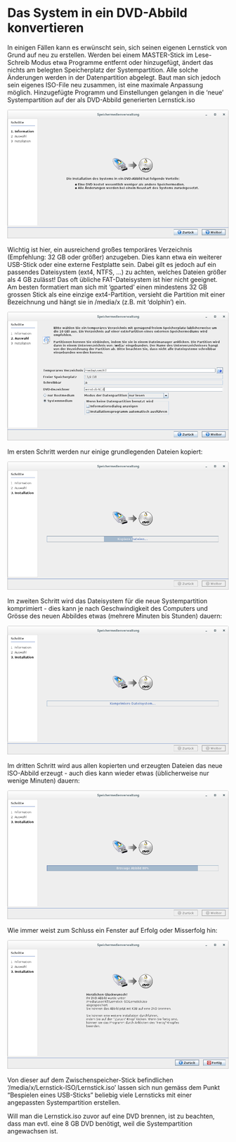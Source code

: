 # Das System in ein DVD-Abbild konvertieren

In einigen Fällen kann es erwünscht sein, sich seinen eigenen Lernstick von Grund auf neu zu erstellen. 
Werden bei einem MASTER-Stick im Lese-Schreib Modus etwa Programme entfernt oder hinzugefügt, ändert das nichts am belegten Speicherplatz der Systempartition. 
Alle solche Änderungen werden in der Datenpartition abgelegt.
Baut man sich jedoch sein eigenes ISO-File neu zusammen, ist eine maximale Anpassung möglich. Hinzugefügte Programm und Einstellungen gelangen in die ‘neue’ Systempartition auf der als DVD-Abbild generierten Lernstick.iso

![](../../assets/speichermeidenverwaltung-6.png "Speichermedienverwaltung")

Wichtig ist hier, ein ausreichend großes temporäres Verzeichnis (Empfehlung: 32 GB oder größer) anzugeben. Dies kann etwa ein weiterer USB-Stick oder eine externe Festplatte sein. Dabei gilt es jedoch auf ein passendes Dateisystem (ext4, NTFS, …) zu achten, welches Dateien größer als 4 GB zulässt! Das oft übliche FAT-Dateisystem ist hier nicht geeignet.
Am besten formatiert man sich mit ‘gparted’ einen mindestens 32 GB grossen Stick als eine einzige ext4-Partition, versieht die Partition mit einer Bezeichnung und hängt sie in /media/x (z.B. mit ‘dolphin’)  ein.

![](../../assets/speichermedienverwaltung-7.png "Speichermedienverwaltung")

Im ersten Schritt werden nur einige grundlegenden Dateien kopiert:

![](../../assets/speichermedienverwaltung-8.png "Speichermedienverwaltung")

Im zweiten Schritt wird das Dateisystem für die neue Systempartition komprimiert - dies kann je nach Geschwindigkeit des Computers und Grösse des neuen Abbildes etwas (mehrere Minuten bis Stunden) dauern:

![](../../assets/speichermedienverwaltung-9.png "Speichermedienverwaltung")

Im dritten Schritt wird aus allen kopierten und erzeugten Dateien das neue ISO-Abbild erzeugt - auch dies kann wieder etwas (üblicherweise nur wenige Minuten) dauern:

![](../../assets/speichermedienverwaltung-10.png "Speichermedienverwaltung")

Wie immer weist zum Schluss ein Fenster auf Erfolg oder Misserfolg hin:

![](../../assets/speichermedienverwaltung-11.png "Speichermedienverwaltung")

Von dieser auf dem Zwischenspeicher-Stick  befindlichen ‘/media/x/Lernstick-ISO/Lernstick.iso’ lassen sich nun gemäss dem Punkt “Bespielen eines USB-Sticks” beliebig viele Lernsticks mit einer angepassten Systempartition erstellen.

Will man die Lernstick.iso zuvor auf eine DVD brennen, ist zu beachten, dass man evtl. eine 8 GB DVD benötigt, weil die Systempartition angewachsen ist.

